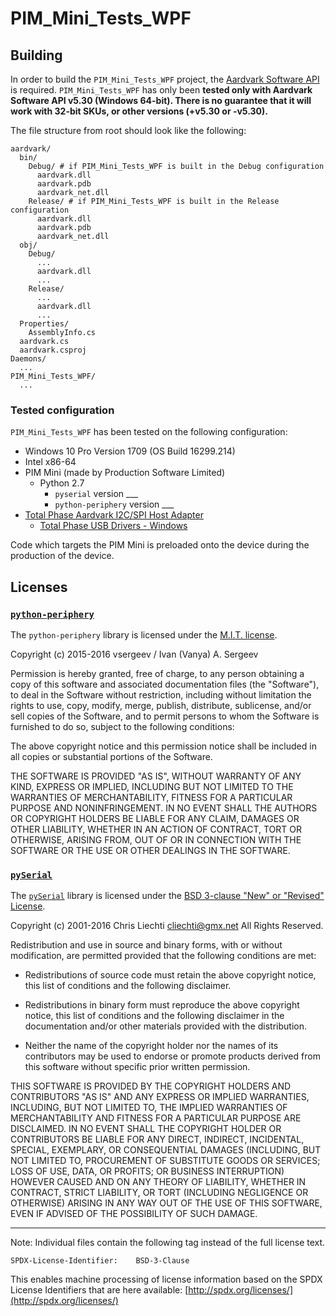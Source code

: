 # PIM_Mini_Tests_WPF

## Building

In order to build the `PIM_Mini_Tests_WPF` project, the [Aardvark Software API](https://www.totalphase.com/products/aardvark-software-api/) is required.
`PIM_Mini_Tests_WPF` has only been **tested only with  Aardvark Software API v5.30 (Windows 64-bit). There is no guarantee that it will work with 32-bit SKUs, or other versions (+v5.30 or -v5.30).**

The file structure from root should look like the following:

```
aardvark/
  bin/
    Debug/ # if PIM_Mini_Tests_WPF is built in the Debug configuration
      aardvark.dll
      aardvark.pdb
      aardvark_net.dll
    Release/ # if PIM_Mini_Tests_WPF is built in the Release configuration
      aardvark.dll
      aardvark.pdb
      aardvark_net.dll
  obj/
    Debug/
      ...
      aardvark.dll
      ...
    Release/
      ...
      aardvark.dll
      ...
  Properties/
    AssemblyInfo.cs
  aardvark.cs
  aardvark.csproj
Daemons/
  ...
PIM_Mini_Tests_WPF/
  ...
```

### Tested configuration

`PIM_Mini_Tests_WPF` has been tested on the following configuration:

- Windows 10 Pro Version 1709 (OS Build 16299.214)
- Intel x86-64
- PIM Mini (made by Production Software Limited)
  - Python 2.7
    - `pyserial` version ___
    - `python-periphery` version ___
- [Total Phase Aardvark I2C/SPI Host Adapter](https://www.totalphase.com/products/aardvark-i2cspi/)
  - [Total Phase USB Drivers - Windows](https://www.totalphase.com/products/usb-drivers-windows/)

Code which targets the PIM Mini is preloaded onto the device during the production of the device.

## Licenses

### [`python-periphery`](https://github.com/vsergeev/python-periphery)

The `python-periphery` library is licensed under the [M.I.T. license](https://github.com/vsergeev/python-periphery/blob/master/LICENSE).

Copyright (c) 2015-2016 vsergeev / Ivan (Vanya) A. Sergeev

 Permission is hereby granted, free of charge, to any person obtaining a copy
 of this software and associated documentation files (the "Software"), to deal
 in the Software without restriction, including without limitation the rights
 to use, copy, modify, merge, publish, distribute, sublicense, and/or sell
 copies of the Software, and to permit persons to whom the Software is
 furnished to do so, subject to the following conditions:

 The above copyright notice and this permission notice shall be included in
 all copies or substantial portions of the Software.

 THE SOFTWARE IS PROVIDED "AS IS", WITHOUT WARRANTY OF ANY KIND, EXPRESS OR
 IMPLIED, INCLUDING BUT NOT LIMITED TO THE WARRANTIES OF MERCHANTABILITY,
 FITNESS FOR A PARTICULAR PURPOSE AND NONINFRINGEMENT. IN NO EVENT SHALL THE
 AUTHORS OR COPYRIGHT HOLDERS BE LIABLE FOR ANY CLAIM, DAMAGES OR OTHER
 LIABILITY, WHETHER IN AN ACTION OF CONTRACT, TORT OR OTHERWISE, ARISING FROM,
 OUT OF OR IN CONNECTION WITH THE SOFTWARE OR THE USE OR OTHER DEALINGS IN
 THE SOFTWARE.

### [`pySerial`](https://github.com/pyserial/pyserial)

The [`pySerial`](https://github.com/pyserial/pyserial) library is licensed under the [BSD 3-clause "New" or "Revised" License](https://github.com/pyserial/pyserial/blob/master/LICENSE.txt).

Copyright (c) 2001-2016 Chris Liechti <cliechti@gmx.net>
All Rights Reserved.

Redistribution and use in source and binary forms, with or without
modification, are permitted provided that the following conditions are
met:

  * Redistributions of source code must retain the above copyright
    notice, this list of conditions and the following disclaimer.

  * Redistributions in binary form must reproduce the above
    copyright notice, this list of conditions and the following
    disclaimer in the documentation and/or other materials provided
    with the distribution.

  * Neither the name of the copyright holder nor the names of its
    contributors may be used to endorse or promote products derived
    from this software without specific prior written permission.

THIS SOFTWARE IS PROVIDED BY THE COPYRIGHT HOLDERS AND CONTRIBUTORS
"AS IS" AND ANY EXPRESS OR IMPLIED WARRANTIES, INCLUDING, BUT NOT
LIMITED TO, THE IMPLIED WARRANTIES OF MERCHANTABILITY AND FITNESS FOR
A PARTICULAR PURPOSE ARE DISCLAIMED. IN NO EVENT SHALL THE COPYRIGHT
HOLDER OR CONTRIBUTORS BE LIABLE FOR ANY DIRECT, INDIRECT, INCIDENTAL,
SPECIAL, EXEMPLARY, OR CONSEQUENTIAL DAMAGES (INCLUDING, BUT NOT
LIMITED TO, PROCUREMENT OF SUBSTITUTE GOODS OR SERVICES; LOSS OF USE,
DATA, OR PROFITS; OR BUSINESS INTERRUPTION) HOWEVER CAUSED AND ON ANY
THEORY OF LIABILITY, WHETHER IN CONTRACT, STRICT LIABILITY, OR TORT
(INCLUDING NEGLIGENCE OR OTHERWISE) ARISING IN ANY WAY OUT OF THE USE
OF THIS SOFTWARE, EVEN IF ADVISED OF THE POSSIBILITY OF SUCH DAMAGE.

---------------------------------------------------------------------------
Note:
Individual files contain the following tag instead of the full license text.

    SPDX-License-Identifier:    BSD-3-Clause

This enables machine processing of license information based on the SPDX
License Identifiers that are here available: [http://spdx.org/licenses/](http://spdx.org/licenses/)
